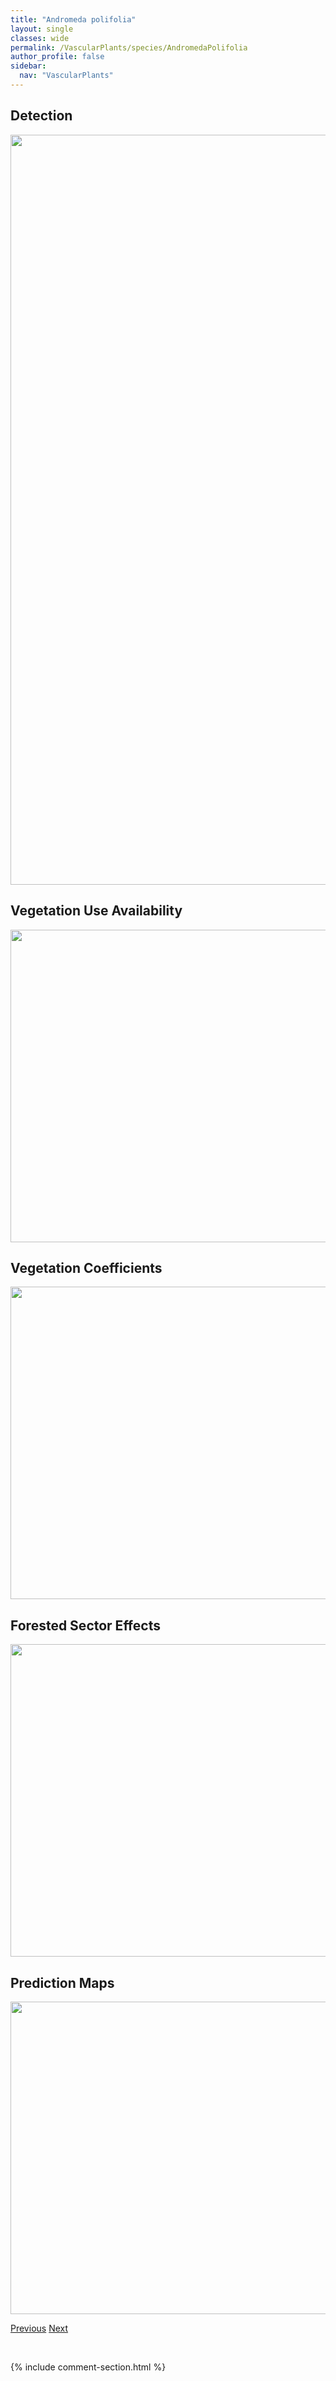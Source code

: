 ```yaml
---
title: "Andromeda polifolia"
layout: single
classes: wide
permalink: /VascularPlants/species/AndromedaPolifolia
author_profile: false
sidebar:
  nav: "VascularPlants"
---
```


<h2>Detection</h2>

<a href="https://drive.google.com/uc?export=view&id=1pMjvwYmABiOJ6dlSTElpu9p9zm4_CHEB">
<img src="https://drive.google.com/uc?export=view&id=1pMjvwYmABiOJ6dlSTElpu9p9zm4_CHEB" height = "1200" width = "800">
</a>


<h2>Vegetation Use Availability</h2>

<a href="https://drive.google.com/uc?export=view&id=14TZo7MDmHnAPfb9jJcWgHf52jB1oH9qf">
<img src="https://drive.google.com/uc?export=view&id=14TZo7MDmHnAPfb9jJcWgHf52jB1oH9qf" height = "500" width = "1000">
</a>


<h2>Vegetation Coefficients</h2>

<a href="https://drive.google.com/uc?export=view&id=1uYfw6m_UDJMKvaIE3oHGI9ZEM_MoE54e">
<img src="https://drive.google.com/uc?export=view&id=1uYfw6m_UDJMKvaIE3oHGI9ZEM_MoE54e" height = "500" width = "1000">
</a>


<h2>Forested Sector Effects</h2>

<a href="https://drive.google.com/uc?export=view&id=1N5BKcuTmEnoziNzLtX6pMlm4CTp49cpd">
<img src="https://drive.google.com/uc?export=view&id=1N5BKcuTmEnoziNzLtX6pMlm4CTp49cpd" height = "500" width = "1000">
</a>


<h2>Prediction Maps</h2>

<a href="https://drive.google.com/uc?export=view&id=168eaaGcbcNLjf4DgDXsGSLPfptKVYvnZ">
<img src="https://drive.google.com/uc?export=view&id=168eaaGcbcNLjf4DgDXsGSLPfptKVYvnZ" height = "500" width = "1000">
</a>


<a href="/DevelopmentWebsite/VascularPlants/species/AnaphalisMargaritacea" class="pagination--pager" title="Anaphalis margaritacea">Previous</a> <a href="/DevelopmentWebsite/VascularPlants/species/AndrosaceChamaejasme" class="pagination--pager" title="Androsace chamaejasme">Next</a>

<p>&nbsp;</p>

{% include comment-section.html %}
